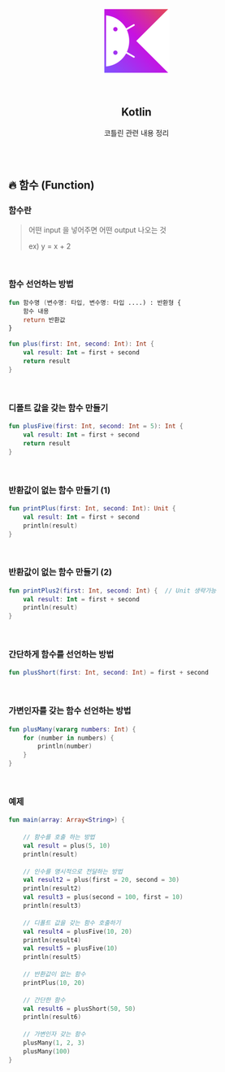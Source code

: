 <div align="center">
  <p>
    <img src="../README.assets/kotlin-hero.png">
  </p>
  <br>
  <h2>Kotlin</h2>
  <p>코틀린 관련 내용 정리</p>
  <br>
  <br>
</div>









## 🔥 함수 (Function)

### 함수란

> 어떤 input 을 넣어주면 어떤 output 나오는 것 
>
> ex) y = x + 2

<br>

### 함수 선언하는 방법

```kotlin
fun 함수명 (변수명: 타입, 변수명: 타입 ....) : 반환형 {
    함수 내용
    return 반환값
}
```

```kotlin
fun plus(first: Int, second: Int): Int {
    val result: Int = first + second
    return result
}
```

<br>

### 디폴트 값을 갖는 함수 만들기

```kotlin
fun plusFive(first: Int, second: Int = 5): Int {
    val result: Int = first + second
    return result
}
```

<br>

### 반환값이 없는 함수 만들기 (1)

```kotlin
fun printPlus(first: Int, second: Int): Unit {
    val result: Int = first + second
    println(result)
}
```

<br>

### 반환값이 없는 함수 만들기 (2)

```kotlin
fun printPlus2(first: Int, second: Int) {  // Unit 생략가능
    val result: Int = first + second
    println(result)
}
```

<br>

### 간단하게 함수를 선언하는 방법

```kotlin
fun plusShort(first: Int, second: Int) = first + second
```

<br>

### 가변인자를 갖는 함수 선언하는 방법

```kotlin
fun plusMany(vararg numbers: Int) {
    for (number in numbers) {
        println(number)
    }
}
```

<br>

### 예제

```kotlin
fun main(array: Array<String>) {
    
    // 함수를 호출 하는 방법
    val result = plus(5, 10)
    println(result)
    
    // 인수를 명시적으로 전달하는 방법
    val result2 = plus(first = 20, second = 30)
    println(result2)
    val result3 = plus(second = 100, first = 10)
    println(result3)

    // 디폴트 값을 갖는 함수 호출하기
    val result4 = plusFive(10, 20)
    println(result4)
    val result5 = plusFive(10)
    println(result5)

    // 반환값이 없는 함수
    printPlus(10, 20)

    // 간단한 함수
    val result6 = plusShort(50, 50)
    println(result6)

    // 가변인자 갖는 함수
    plusMany(1, 2, 3)
    plusMany(100)
}
```
